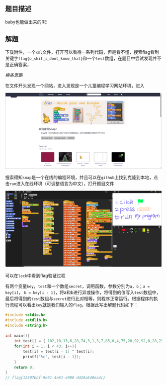 ## 题目描述

baby也能做出来的RE

## 解题

下载附件，一个`xml`文件，打开可以看待一系列代码，但是看不懂，搜索flag看到关键字`flag{o_shit_i_dont_know_that}`和一个`test`数组，在题目中尝试发现并不是正确答案，

*换条思路*

在文件开头发现一个网站，进入发现是一个儿童编程学习网站环境，进入

![image-20240220154834343](./img/BabyRE/image-20240220154834343.png)

搜索得知`snap`是一个在线的编程环境，并且可以在`github`上找到克隆到本地，点击`run`进入在线环境（可调整语言为中文），打开题目文件

![image-20240220154839339](./img/BabyRE/image-20240220154839339.png)

可以在`lock`中看到flag验证过程

有两个变量`key`，`test`和一个数组`secret`，调用函数，参数分别为`a`，`b`；`a = key[i]`， `b = key[i - 1]`，将a和b进行异或操作，将得到的值写入`test`数组中，最后将得到的`test`数组与`secret`进行比对相等，则程序正常运行。根据程序的执行流程可以看出`key`就是我们输入的`flag`，根据此写出解题代码如下：

```c
#include <stdio.h>
#include <stdlib.h>
#include <string.h>

int main(){
    int test[] = { 102,10,13,6,28,74,3,1,3,7,85,0,4,75,20,92,92,8,28,25,81,83,7,28,76,88,9,0,29,73,0,86,4,87,87,82,84,85,4,85,87,30 };
    for(int i = 1; i < 43; i++){
        test[i] = test[i - 1] ^ test[i];
        printf("%c", test[i - 1]);
    }
    return 0;
}
// flag{12307bbf-9e91-4e61-a900-dd26a6d0ea4c}
```

